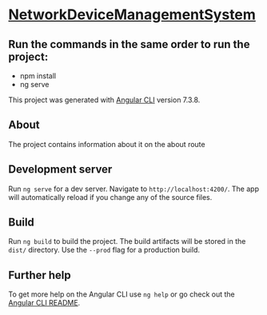 # [NetworkDeviceManagementSystem](https://network-device-management.web.app/home)
## Run the commands in the same order to run the project:
- npm install 
- ng serve

This project was generated with [Angular CLI](https://github.com/angular/angular-cli) version 7.3.8.

## About
The project contains information about it on the about route
## Development server

Run `ng serve` for a dev server. Navigate to `http://localhost:4200/`. The app will automatically reload if you change any of the source files.

## Build

Run `ng build` to build the project. The build artifacts will be stored in the `dist/` directory. Use the `--prod` flag for a production build.
## Further help

To get more help on the Angular CLI use `ng help` or go check out the [Angular CLI README](https://github.com/angular/angular-cli/blob/master/README.md).

